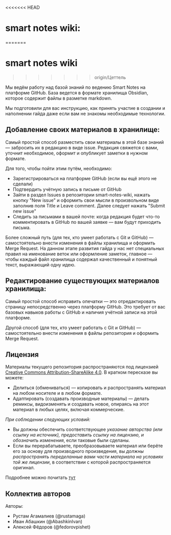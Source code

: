 <<<<<<< HEAD
# smart notes wiki:
=======
# smart notes wiki
>>>>>>> origin/Цеттель

Мы ведём работу над базой знаний по ведению Smart Notes на платформе GitHub. База ведется в формате хранилища Obsidian, которое содержит файлы в разметке markdown. 

Мы подготовили для вас инструкцию, как принять участие в создании и наполнении гайда даже если вам не знакомы необходимые технологии.

## Добавление своих материалов в хранилище:

Самый простой способ разместить свои материалы в этой базе знаний — забросить их в редакцию в виде issue. Редакция свяжется с вами, уточнит необходимое, оформит и опубликует заметки в нужном формате.

Для того, чтобы пойти этим путём, необходимо:

- Зарегистрироваться на платформе GitHub (если вы ещё этого не сделали)
- Подтвердить учётную запись в письме от GitHub
- Зайти в раздел Issues в репозитории smart-notes-wiki, нажать кнопку "New issue" и оформить свои мысли в произвольном виде заполнив поля Title и Leave comment. Далее следует нажать "Submit new issue"
- Следить за письмами в вашей почте: когда редакция будет что-то комментировать в GitHub по вашей заявке — вам будут приходить письма.

Более сложный путь (для тех, кто умеет работать с Git и GitHub) — самостоятельно внести изменения в файлы хранилища и оформить Merge Request. На данном этапе развития гайда у нас нет специальных правил на именование веток или оформление заметок, главное — чтобы каждый файл хранилища содержал качественный и понятный текст, выражающий одну идею.

## Редактирование существующих материалов хранилища:

Самый простой способ исправить опечатки — это отредактировать страницу непосредственно через платформу GitHub. Это требует от вас базовых навыков работы с GitHub и наличия учётной записи на этой платформе.

Другой способ (для тех, кто умеет работать с Git и GitHub) — самостоятельно внести изменения в файлы репозитория и оформить Merge Request. 


## Лицензия

Материалы текущего репозитория распространяются под лицензией [Creative Commons Attribution-ShareAlike 4.0](LICENSE.md). В кратком пересказе вы можете:

- Делиться (обмениваться) — копировать и распространять материал на любом носителе и в любом формате.
- Адаптировать (создавать производные материалы) — делать ремиксы, видоизменять и создавать новое, опираясь на этот материал в любых целях, включая коммерческие.

*При соблюдении следующих условий:*

- Вы должны обеспечить соответствующее *указание авторства (или ссылку на источник), предоставить ссылку на лицензию, и обозначить изменения*, если таковые были сделаны.
- Если вы перерабатываете, преобразовываете материал или берёте его за основу для производного произведения, вы *должны распространять переделанные вами части материала на условиях той же лицензии*, в соответствии с которой распространяется оригинал.

Подробнее можно почитать [тут](https://ru.wikipedia.org/wiki/%D0%9B%D0%B8%D1%86%D0%B5%D0%BD%D0%B7%D0%B8%D0%B8_%D0%B8_%D0%B8%D0%BD%D1%81%D1%82%D1%80%D1%83%D0%BC%D0%B5%D0%BD%D1%82%D1%8B_Creative_Commons)

## Коллектив авторов

Авторы:

- Рустам Агамалиев (@rustamaga)
- Иван Абашкин (@AbashkinIvan) 
- Алексей Фёдоров (@fedorovpishet)
